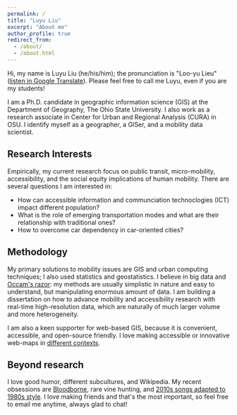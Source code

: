 ```yaml
---
permalink: /
title: "Luyu Liu"
excerpt: "About me"
author_profile: true
redirect_from: 
  - /about/
  - /about.html
---
```


Hi, my name is Luyu Liu (he/his/him); the pronunciation is "Loo-yu Lieu" ([listen in Google Translate](https://translate.google.com/?sl=en&tl=ru&text=loo-yu%20leiu&op=translate)). Please feel free to call me Luyu, even if you are my students!

I am a Ph.D. candidate in geographic information science (GIS) at the Department of Geography, The Ohio State University. I also work as a research associate in Center for Urban and Regional Analysis (CURA) in OSU. I identify myself as a geographer, a GISer, and a mobility data scientist.


## Research Interests
Empirically, my current research focus on public transit, micro-mobility, accessibility, and the social equity implications of human mobility. There are several questions I am interested in:
* How can accessible information and communciation technoclogies (ICT) impact different population?
* What is the role of emerging transportation modes and what are their relationship with traditional ones?
* How to overcome car dependency in car-oriented cities?

## Methodology
My primary solutions to mobility issues are GIS and urban computing techniques; I also used statistics and geostatistics. I believe in big data and [Occam's razor](https://en.wikipedia.org/wiki/Occam%27s_razor): my methods are usually simplistic in nature and easy to understand, but manipulating enormous amount of data. I am building a dissertation on how to advance mobility and accessibility research with real-time high-resolution data, which are naturally of much larger volume and more heterogeneity.

I am also a keen supporter for web-based GIS, because it is convenient, accessible, and open-source friendly. I love making accessible or innovative web-maps in [different contexts](/projects).

## Beyond research
I love good humor, different subcultures, and Wikipedia. My recent obsessions are [Bloodborne](https://en.wikipedia.org/wiki/Bloodborne), rare vine hunting, and [2010s songs adapted to 1980s style](https://www.youtube.com/watch?v=wLjNTTCVat0). I love making friends and that's the most important, so feel free to email me anytime, always glad to chat!